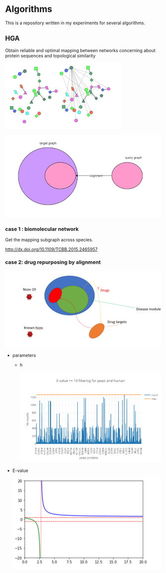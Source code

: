 # Algorithms

This is a repository written in my experiments for several algorithms.

## HGA

Obtain reliable and optimal mapping between networks concerning about protein sequences and topological similarity  

![image-20200608121805358](README.assets/image-20200608121805358.png)

<img src="README.assets/image-20200608122144302.png" alt="image-20200608122144302" style="zoom: 80%;" />

### case 1 : biomolecular network

Get the mapping subgraph across species. 

http://dx.doi.org/10.1109/TCBB.2015.2465957

### case 2: drug repurposing by alignment

<img src="README.assets/image-20200608122510098.png" alt="image-20200608122510098" style="zoom:67%;" />

* parameters 

  * h

    ![image-20200608122736345](README.assets/image-20200608122736345.png)

* E-value 

  <img src="README.assets/image-20200608122828935.png" alt="image-20200608122828935" style="zoom:67%;" />